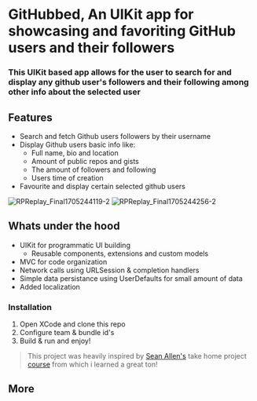 # GitHubbed, An UIKit app for showcasing and favoriting GitHub users and their followers

### This UIKit based app allows for the user to search for and display any github user's followers and their following among other info about the selected user

## Features
* Search and fetch Github users followers by their username
* Display Github users basic info like:
  - Full name, bio and location
  - Amount of public repos and gists
  - The amount of followers and following
  - Users time of creation
* Favourite and display certain selected github users

![RPReplay_Final1705244119-2](https://github.com/Yahimoh/Githubbed/assets/93605866/5f4df8ff-20c9-45fa-a01a-301d6cbcb737)
![RPReplay_Final1705244256-2](https://github.com/Yahimoh/Githubbed/assets/93605866/fbf9fd30-e81b-42e4-ad90-bbf207de8a3a)

## Whats under the hood
* UIKit for programmatic UI building
  - Reusable components, extensions and custom models
* MVC for code organization
* Network calls using URLSession & completion handlers
* Simple data persistance using UserDefaults for small amount of data
* Added localization

### Installation
1. Open XCode and clone this repo
2. Configure team & bundle id's
3. Build & run and enjoy!

> This project was heavily inspired by [Sean Allen's](https://github.com/SAllen0400) take home project [course](https://www.youtube.com/watch?v=JzngncpZLuw&t=24467s) from which i learned a great ton!

## More